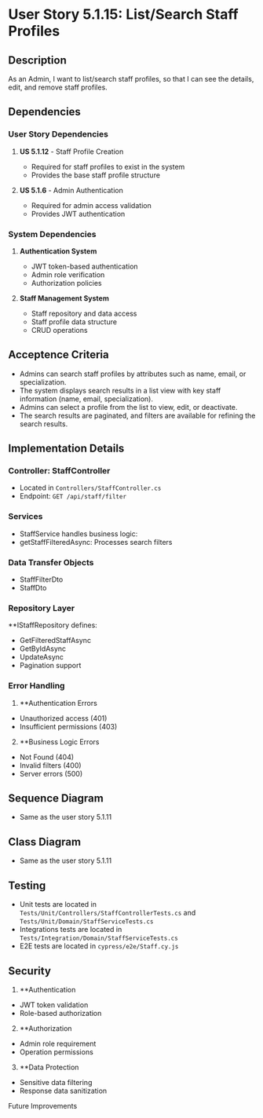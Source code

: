 # User Story 5.1.15: List/Search Staff Profiles

## Description
As an Admin, I want to list/search staff profiles, so that I can see the details, edit, and remove staff profiles.

## Dependencies

### User Story Dependencies
1. **US 5.1.12** - Staff Profile Creation
   - Required for staff profiles to exist in the system
   - Provides the base staff profile structure

2. **US 5.1.6** - Admin Authentication
   - Required for admin access validation
   - Provides JWT authentication

### System Dependencies
1. **Authentication System**
   - JWT token-based authentication
   - Admin role verification
   - Authorization policies

2. **Staff Management System**
   - Staff repository and data access
   - Staff profile data structure
   - CRUD operations

## Acceptence Criteria
- Admins can search staff profiles by attributes such as name, email, or specialization.
- The system displays search results in a list view with key staff information (name, email,
specialization).
- Admins can select a profile from the list to view, edit, or deactivate.
- The search results are paginated, and filters are available for refining the search results.

## Implementation Details

### Controller: StaffController
- Located in `Controllers/StaffController.cs`
- Endpoint: `GET /api/staff/filter`

### Services
- StaffService handles business logic:
- getStaffFilteredAsync: Processes search filters

### Data Transfer Objects
- StaffFilterDto
- StaffDto

### Repository Layer
**IStaffRepository defines:
- GetFilteredStaffAsync
- GetByIdAsync
- UpdateAsync
- Pagination support

### Error Handling
1. **Authentication Errors

- Unauthorized access (401)
- Insufficient permissions (403)

2. **Business Logic Errors

- Not Found (404)
- Invalid filters (400)
- Server errors (500)

## Sequence Diagram
- Same as the user story 5.1.11

## Class Diagram
- Same as the user story 5.1.11

## Testing

- Unit tests are located in `Tests/Unit/Controllers/StaffControllerTests.cs` and `Tests/Unit/Domain/StaffServiceTests.cs`
- Integrations tests are located in `Tests/Integration/Domain/StaffServiceTests.cs`
- E2E tests are located in `cypress/e2e/Staff.cy.js` 

## Security

1. **Authentication

- JWT token validation
- Role-based authorization

2. **Authorization

- Admin role requirement
- Operation permissions

3. **Data Protection

- Sensitive data filtering
- Response data sanitization

Future Improvements

